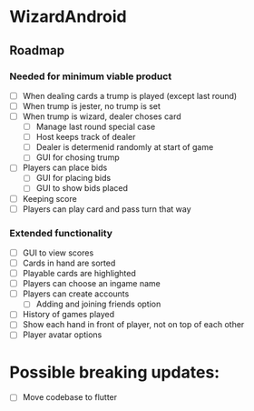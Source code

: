 # WizardAndroid

## Roadmap
### Needed for minimum viable product
-[ ] When dealing cards a trump is played (except last round)
-[ ] When trump is jester, no trump is set
-[ ] When trump is wizard, dealer choses card
  -[ ] Manage last round special case
  -[ ] Host keeps track of dealer
  -[ ] Dealer is determenid randomly at start of game
  -[ ] GUI for chosing trump
-[ ] Players can place bids
  -[ ] GUI for placing bids
  -[ ] GUI to show bids placed
-[ ] Keeping score
-[ ] Players can play card and pass turn that way

### Extended functionality
-[ ] GUI to view scores
-[ ] Cards in hand are sorted
-[ ] Playable cards are highlighted
-[ ] Players can choose an ingame name
-[ ] Players can create accounts
  -[ ] Adding and joining friends option
-[ ] History of games played
-[ ] Show each hand in front of player, not on top of each other
-[ ] Player avatar options

# Possible breaking updates:
-[ ] Move codebase to flutter
